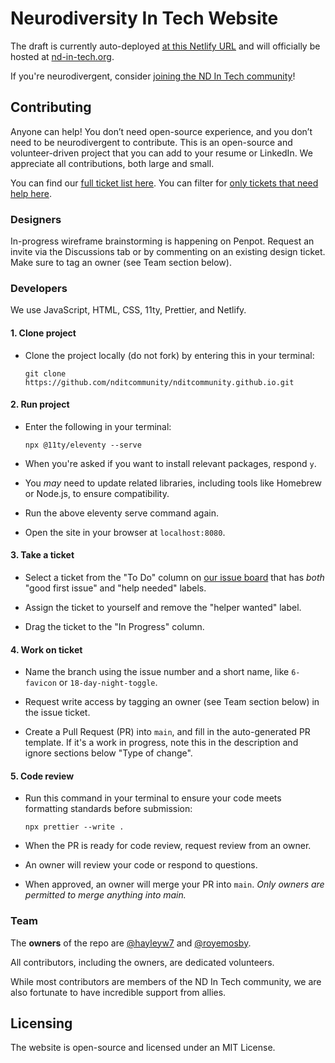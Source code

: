 # Neurodiversity In Tech Website

The draft is currently auto-deployed [at this Netlify URL](https://ndit-staging.netlify.app) and will officially be hosted at [nd-in-tech.org](nd-in-tech.org).

If you're neurodivergent, consider [joining the ND In Tech community](https://nd-in-tech.org)!

## Contributing

Anyone can help! You don’t need open-source experience, and you don’t need to be neurodivergent to contribute. This is an open-source and volunteer-driven project that you can add to your resume or LinkedIn. We appreciate all contributions, both large and small.

You can find our [full ticket list here](https://github.com/orgs/nditcommunity/projects/1/views/6?filterQuery=is%3Aissue). You can filter for [only tickets that need help here](https://github.com/nditcommunity/nditcommunity.github.io/issues?q=is%3Aissue+is%3Aopen+label%3A%22help+wanted%22).

### Designers

In-progress wireframe brainstorming is happening on Penpot. Request an invite via the Discussions tab or by commenting on an existing design ticket. Make sure to tag an owner (see Team section below).

### Developers

We use JavaScript, HTML, CSS, 11ty, Prettier, and Netlify.

#### 1. Clone project

- Clone the project locally (do not fork) by entering this in your terminal:
  ```
  git clone https://github.com/nditcommunity/nditcommunity.github.io.git
  ```

#### 2. Run project

- Enter the following in your terminal:
  ```
  npx @11ty/eleventy --serve
  ```

- When you're asked if you want to install relevant packages, respond `y`.

- You _may_ need to update related libraries, including tools like Homebrew or Node.js, to ensure compatibility.

- Run the above eleventy serve command again.

- Open the site in your browser at `localhost:8080`.

#### 3. Take a ticket

- Select a ticket from the "To Do" column on [our issue board](https://github.com/orgs/nditcommunity/projects/1/views/6?filterQuery=is%3Aissue) that has _both_ "good first issue" and "help needed" labels.

- Assign the ticket to yourself and remove the "helper wanted" label.

- Drag the ticket to the "In Progress" column.

#### 4. Work on ticket

- Name the branch using the issue number and a short name, like `6-favicon` or `18-day-night-toggle`.

- Request write access by tagging an owner (see Team section below) in the issue ticket.

- Create a Pull Request (PR) into `main`, and fill in the auto-generated PR template. If it's a work in progress, note this in the description and ignore sections below "Type of change".

#### 5. Code review

- Run this command in your terminal to ensure your code meets formatting standards before submission:
  ```
  npx prettier --write .
  ```

- When the PR is ready for code review, request review from an owner.

- An owner will review your code or respond to questions.

- When approved, an owner will merge your PR into `main`. _Only owners are permitted to merge anything into main._

### Team

The **owners** of the repo are [@hayleyw7](https://github.com/hayleyw7) and [@royemosby](https://github.com/royemosby).

All contributors, including the owners, are dedicated volunteers.

While most contributors are members of the ND In Tech community, we are also fortunate to have incredible support from allies.

## Licensing

The website is open-source and licensed under an MIT License.
